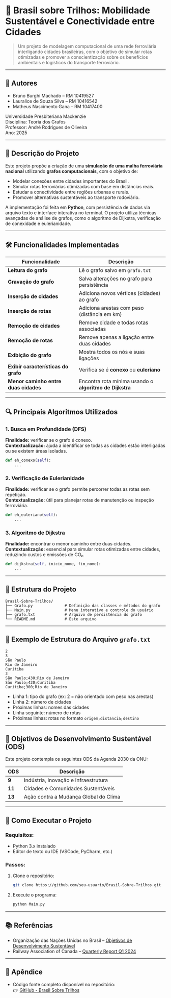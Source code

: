 # 🚆 Brasil sobre Trilhos: Mobilidade Sustentável e Conectividade entre Cidades

> Um projeto de modelagem computacional de uma rede ferroviária interligando cidades brasileiras, com o objetivo de simular rotas otimizadas e promover a conscientização sobre os benefícios ambientais e logísticos do transporte ferroviário.

---

## 📌 Autores

- Bruno Burghi Machado – RM 10419527  
- Lauralice de Souza Silva – RM 10416542  
- Matheus Nascimento Gana – RM 10417400  

Universidade Presbiteriana Mackenzie  
Disciplina: Teoria dos Grafos  
Professor: André Rodrigues de Oliveira  
Ano: 2025

---

## 🧩 Descrição do Projeto

Este projeto propõe a criação de uma **simulação de uma malha ferroviária nacional** utilizando **grafos computacionais**, com o objetivo de:

- Modelar conexões entre cidades importantes do Brasil.
- Simular rotas ferroviárias otimizadas com base em distâncias reais.
- Estudar a conectividade entre regiões urbanas e rurais.
- Promover alternativas sustentáveis ao transporte rodoviário.

A implementação foi feita em **Python**, com persistência de dados via arquivo texto e interface interativa no terminal. O projeto utiliza técnicas avançadas de análise de grafos, como o algoritmo de Dijkstra, verificação de conexidade e eulerianidade.

---

## 🛠️ Funcionalidades Implementadas

| Funcionalidade | Descrição |
|----------------|-----------|
| **Leitura do grafo** | Lê o grafo salvo em `grafo.txt` |
| **Gravação do grafo** | Salva alterações no grafo para persistência |
| **Inserção de cidades** | Adiciona novos vértices (cidades) ao grafo |
| **Inserção de rotas** | Adiciona arestas com peso (distância em km) |
| **Remoção de cidades** | Remove cidade e todas rotas associadas |
| **Remoção de rotas** | Remove apenas a ligação entre duas cidades |
| **Exibição do grafo** | Mostra todos os nós e suas ligações |
| **Exibir características do grafo** | Verifica se é **conexo** ou **euleriano** |
| **Menor caminho entre duas cidades** | Encontra rota mínima usando o **algoritmo de Dijkstra** |

---

## 🔍 Principais Algoritmos Utilizados

### 1. **Busca em Profundidade (DFS)**  
**Finalidade:** verificar se o grafo é conexo.  
**Contextualização:** ajuda a identificar se todas as cidades estão interligadas ou se existem áreas isoladas.

```python
def eh_conexo(self):
    ...
```

### 2. **Verificação de Eulerianidade**  
**Finalidade:** verificar se o grafo permite percorrer todas as rotas sem repetição.  
**Contextualização:** útil para planejar rotas de manutenção ou inspeção ferroviária.

```python
def eh_euleriano(self):
    ...
```

### 3. **Algoritmo de Dijkstra**  
**Finalidade:** encontrar o menor caminho entre duas cidades.  
**Contextualização:** essencial para simular rotas otimizadas entre cidades, reduzindo custos e emissões de CO₂.

```python
def dijkstra(self, inicio_nome, fim_nome):
    ...
```

---

## 📁 Estrutura do Projeto

```
Brasil-Sobre-Trilhos/
├── Grafo.py              # Definição das classes e métodos do grafo
├── Main.py               # Menu interativo e controle do usuário
├── grafo.txt             # Arquivo de persistência do grafo
└── README.md             # Este arquivo
```

---

## 📄 Exemplo de Estrutura do Arquivo `grafo.txt`

```
2
3
São Paulo
Rio de Janeiro
Curitiba
3
São Paulo;430;Rio de Janeiro
São Paulo;420;Curitiba
Curitiba;300;Rio de Janeiro
```

- Linha 1: tipo do grafo (ex: 2 = não orientado com peso nas arestas)
- Linha 2: número de cidades
- Próximas linhas: nomes das cidades
- Linha seguinte: número de rotas
- Próximas linhas: rotas no formato `origem;distancia;destino`

---

## 🌱 Objetivos de Desenvolvimento Sustentável (ODS)

Este projeto contempla os seguintes ODS da Agenda 2030 da ONU:

| ODS | Descrição |
|-----|-----------|
| **9** | Indústria, Inovação e Infraestrutura |
| **11** | Cidades e Comunidades Sustentáveis |
| **13** | Ação contra a Mudança Global do Clima |

---

## 📌 Como Executar o Projeto

### Requisitos:
- Python 3.x instalado
- Editor de texto ou IDE (VSCode, PyCharm, etc.)

### Passos:
1. Clone o repositório:
   ```bash
   git clone https://github.com/seu-usuario/Brasil-Sobre-Trilhos.git
   ```
2. Execute o programa:
   ```bash
   python Main.py
   ```

---

## 📚 Referências

- Organização das Nações Unidas no Brasil – [Objetivos de Desenvolvimento Sustentável](https://brasil.un.org/pt-br/sdgs)
- Railway Association of Canada – [Quarterly Report Q1 2024](https://www.railcan.ca/wp-content/uploads/2024/02/2024_Q1_RAC_Quarterly_Report_EN.pdf)

---

## 📎 Apêndice

- Código fonte completo disponível no repositório:  
  👉 [GitHub - Brasil Sobre Trilhos](https://github.com/GatheusMana/Brasil-Sobre-Rodas)

